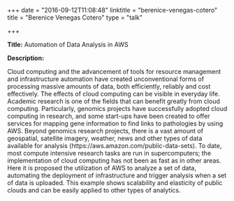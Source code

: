 +++
date = "2016-09-12T11:08:48"
linktitle = "berenice-venegas-cotero"
title = "Berenice Venegas Cotero"
type = "talk"

+++

<div class="span-15  ">
  <div class="span-15  last ">
  <p><strong>Title:</strong>
Automation of Data Analysis in AWS
</p>

<p><strong>Description:</strong></p>

<p>
Cloud computing and the advancement of tools for resource management and infrastructure automation
have created unconventional forms of processing massive amounts of data, both efficiently, reliably
and cost effectively.
The effects of cloud computing can be visible in everyday life.
Academic research is one of the fields that can benefit greatly from cloud computing.
Particularly, genomics projects have successfully adopted cloud computing in research, and some start-ups
have been created to offer services for mapping gene information to find links to pathologies by using AWS.
Beyond genomics research projects, there is a vast amount of geospatial, satellite imagery, weather, news and
other types of data available for analysis (https://aws.amazon.com/public-data-sets). To date, most
compute intensive research tasks are run in supercomputers; the implementation of cloud computing has not been
as fast as in other areas.
Here it is proposed the utilization of AWS to analyze a set of data, automating the deployment of
infrastructure and trigger analysis when a set of data is uploaded.
This example shows scalability and elasticity of public clouds and
can be easily applied to other types of analytics.
</p>

  </div>
</div>

